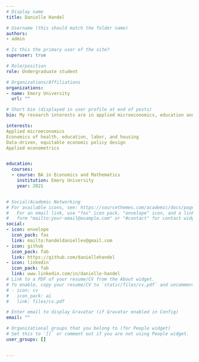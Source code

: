 ```yaml
---
# Display name
title: Danielle Handel

# Username (this should match the folder name)
authors:
- admin

# Is this the primary user of the site?
superuser: true

# Role/position
role: Undergraduate student 

# Organizations/Affiliations
organizations:
- name: Emory University
  url: ""

# Short bio (displayed in user profile at end of posts)
bio: My research interests are in applied microeconomics, education and labor economics, health economics, and public policy, especially as each relates to social inequities. I am currently serving as a summer research assistant at the Federal Reserve Bank of Chicago in the Microeconomics group.

interests: 
Applied microeconomics
Economics of health, education, labor, and housing
Data-driven, equitable economic policy design
Applied econometrics


education:
  courses:
  - course: BA in Economics and Mathematics
    institution: Emory University
    year: 2021


# Social/Academic Networking
# For available icons, see: https://sourcethemes.com/academic/docs/page-builder/#icons
#   For an email link, use "fas" icon pack, "envelope" icon, and a link in the
#   form "mailto:your-email@example.com" or "#contact" for contact widget.
social:
- icon: envelope
  icon_pack: fas
  link: mailto:handeldaniellev@gmail.com
- icon: github
  icon_pack: fab
  link: https://github.com/daniellehandel
- icon: linkedin
  icon_pack: fab
  link: www.linkedin.com/in/danielle-handel
# Link to a PDF of your resume/CV from the About widget.
# To enable, copy your resume/CV to `static/files/cv.pdf` and uncomment the lines below.
# - icon: cv
#   icon_pack: ai
#   link: files/cv.pdf

# Enter email to display Gravatar (if Gravatar enabled in Config)
email: ""

# Organizational groups that you belong to (for People widget)
# Set this to `[]` or comment out if you are not using People widget.
user_groups: []


---
```


